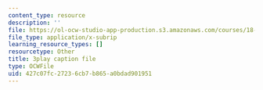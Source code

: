 ```yaml
---
content_type: resource
description: ''
file: https://ol-ocw-studio-app-production.s3.amazonaws.com/courses/18-03sc-differential-equations-fall-2011/427c07fc27236cb7b865a0bdad901951_zmzyW1rP-hk.srt
file_type: application/x-subrip
learning_resource_types: []
resourcetype: Other
title: 3play caption file
type: OCWFile
uid: 427c07fc-2723-6cb7-b865-a0bdad901951
---
```

